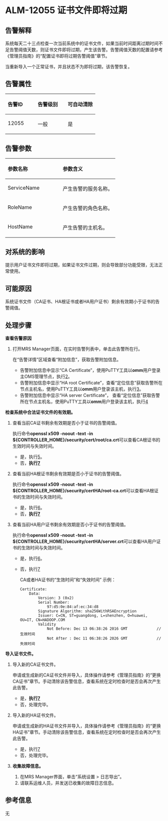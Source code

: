 # ALM-12055 证书文件即将过期<a name="ZH-CN_TOPIC_0093195104"></a>

## 告警解释<a name="zh-cn_topic_0087154423_zh-cn_topic_0087039447_section39779984"></a>

系统每天二十三点检查一次当前系统中的证书文件，如果当前时间距离过期时间不足告警阈值天数，则证书文件即将过期，产生该告警。告警阈值天数的配置请参考《管理员指南》的“配置证书即将过期告警阈值”章节。

当重新导入一个正常证书，并且状态不为即将过期，该告警恢复。

## 告警属性<a name="zh-cn_topic_0087154423_zh-cn_topic_0087039447_section22475544"></a>

<a name="zh-cn_topic_0087154423_zh-cn_topic_0087039447_table46559760"></a>
<table><thead align="left"><tr id="zh-cn_topic_0087154423_zh-cn_topic_0087039447_row56576642"><th class="cellrowborder" valign="top" width="33.33333333333333%" id="mcps1.1.4.1.1"><p id="zh-cn_topic_0087154423_zh-cn_topic_0087039447_p19305289"><a name="zh-cn_topic_0087154423_zh-cn_topic_0087039447_p19305289"></a><a name="zh-cn_topic_0087154423_zh-cn_topic_0087039447_p19305289"></a>告警ID</p>
</th>
<th class="cellrowborder" valign="top" width="33.33333333333333%" id="mcps1.1.4.1.2"><p id="zh-cn_topic_0087154423_zh-cn_topic_0087039447_p20224568"><a name="zh-cn_topic_0087154423_zh-cn_topic_0087039447_p20224568"></a><a name="zh-cn_topic_0087154423_zh-cn_topic_0087039447_p20224568"></a>告警级别</p>
</th>
<th class="cellrowborder" valign="top" width="33.33333333333333%" id="mcps1.1.4.1.3"><p id="zh-cn_topic_0087154423_zh-cn_topic_0087039447_p27577336"><a name="zh-cn_topic_0087154423_zh-cn_topic_0087039447_p27577336"></a><a name="zh-cn_topic_0087154423_zh-cn_topic_0087039447_p27577336"></a>可自动清除</p>
</th>
</tr>
</thead>
<tbody><tr id="zh-cn_topic_0087154423_zh-cn_topic_0087039447_row19171761"><td class="cellrowborder" valign="top" width="33.33333333333333%" headers="mcps1.1.4.1.1 "><p id="zh-cn_topic_0087154423_zh-cn_topic_0087039447_p9408778"><a name="zh-cn_topic_0087154423_zh-cn_topic_0087039447_p9408778"></a><a name="zh-cn_topic_0087154423_zh-cn_topic_0087039447_p9408778"></a>12055</p>
</td>
<td class="cellrowborder" valign="top" width="33.33333333333333%" headers="mcps1.1.4.1.2 "><p id="zh-cn_topic_0087154423_zh-cn_topic_0087039447_p23913515"><a name="zh-cn_topic_0087154423_zh-cn_topic_0087039447_p23913515"></a><a name="zh-cn_topic_0087154423_zh-cn_topic_0087039447_p23913515"></a>一般</p>
</td>
<td class="cellrowborder" valign="top" width="33.33333333333333%" headers="mcps1.1.4.1.3 "><p id="zh-cn_topic_0087154423_zh-cn_topic_0087039447_p57946557"><a name="zh-cn_topic_0087154423_zh-cn_topic_0087039447_p57946557"></a><a name="zh-cn_topic_0087154423_zh-cn_topic_0087039447_p57946557"></a>是</p>
</td>
</tr>
</tbody>
</table>

## 告警参数<a name="zh-cn_topic_0087154423_zh-cn_topic_0087039447_section953306"></a>

<a name="zh-cn_topic_0087154423_zh-cn_topic_0087039447_table63159527"></a>
<table><thead align="left"><tr id="zh-cn_topic_0087154423_zh-cn_topic_0087039447_row66054230"><th class="cellrowborder" valign="top" width="50%" id="mcps1.1.3.1.1"><p id="zh-cn_topic_0087154423_zh-cn_topic_0087039447_p48792409"><a name="zh-cn_topic_0087154423_zh-cn_topic_0087039447_p48792409"></a><a name="zh-cn_topic_0087154423_zh-cn_topic_0087039447_p48792409"></a>参数名称</p>
</th>
<th class="cellrowborder" valign="top" width="50%" id="mcps1.1.3.1.2"><p id="zh-cn_topic_0087154423_zh-cn_topic_0087039447_p59871065"><a name="zh-cn_topic_0087154423_zh-cn_topic_0087039447_p59871065"></a><a name="zh-cn_topic_0087154423_zh-cn_topic_0087039447_p59871065"></a>参数含义</p>
</th>
</tr>
</thead>
<tbody><tr id="zh-cn_topic_0087154423_zh-cn_topic_0087039447_row17718077"><td class="cellrowborder" valign="top" width="50%" headers="mcps1.1.3.1.1 "><p id="zh-cn_topic_0087154423_zh-cn_topic_0087039447_p25878126"><a name="zh-cn_topic_0087154423_zh-cn_topic_0087039447_p25878126"></a><a name="zh-cn_topic_0087154423_zh-cn_topic_0087039447_p25878126"></a>ServiceName</p>
</td>
<td class="cellrowborder" valign="top" width="50%" headers="mcps1.1.3.1.2 "><p id="zh-cn_topic_0087154423_zh-cn_topic_0087039447_p15753427"><a name="zh-cn_topic_0087154423_zh-cn_topic_0087039447_p15753427"></a><a name="zh-cn_topic_0087154423_zh-cn_topic_0087039447_p15753427"></a>产生告警的服务名称。</p>
</td>
</tr>
<tr id="zh-cn_topic_0087154423_zh-cn_topic_0087039447_row7563116"><td class="cellrowborder" valign="top" width="50%" headers="mcps1.1.3.1.1 "><p id="zh-cn_topic_0087154423_zh-cn_topic_0087039447_p8632699"><a name="zh-cn_topic_0087154423_zh-cn_topic_0087039447_p8632699"></a><a name="zh-cn_topic_0087154423_zh-cn_topic_0087039447_p8632699"></a>RoleName</p>
</td>
<td class="cellrowborder" valign="top" width="50%" headers="mcps1.1.3.1.2 "><p id="zh-cn_topic_0087154423_zh-cn_topic_0087039447_p28160051"><a name="zh-cn_topic_0087154423_zh-cn_topic_0087039447_p28160051"></a><a name="zh-cn_topic_0087154423_zh-cn_topic_0087039447_p28160051"></a>产生告警的角色名称。</p>
</td>
</tr>
<tr id="zh-cn_topic_0087154423_zh-cn_topic_0087039447_row52113869"><td class="cellrowborder" valign="top" width="50%" headers="mcps1.1.3.1.1 "><p id="zh-cn_topic_0087154423_zh-cn_topic_0087039447_p60473876"><a name="zh-cn_topic_0087154423_zh-cn_topic_0087039447_p60473876"></a><a name="zh-cn_topic_0087154423_zh-cn_topic_0087039447_p60473876"></a>HostName</p>
</td>
<td class="cellrowborder" valign="top" width="50%" headers="mcps1.1.3.1.2 "><p id="zh-cn_topic_0087154423_zh-cn_topic_0087039447_p66545816"><a name="zh-cn_topic_0087154423_zh-cn_topic_0087039447_p66545816"></a><a name="zh-cn_topic_0087154423_zh-cn_topic_0087039447_p66545816"></a>产生告警的主机名。</p>
</td>
</tr>
</tbody>
</table>

## 对系统的影响<a name="zh-cn_topic_0087154423_zh-cn_topic_0087039447_section8579761"></a>

提示用户证书文件即将过期，如果证书文件过期，则会导致部分功能受限，无法正常使用。

## 可能原因<a name="zh-cn_topic_0087154423_zh-cn_topic_0087039447_section10108989"></a>

系统证书文件（CA证书、HA根证书或者HA用户证书）剩余有效期小于证书的告警阈值。

## 处理步骤<a name="zh-cn_topic_0087154423_zh-cn_topic_0087039447_section23872039"></a>

**查看告警原因**

1.  打开MRS Manager页面，在实时告警列表中，单击此告警所在行。

    在“告警详情”区域查看“附加信息”，获取告警附加信息。

    -   告警附加信息中显示“CA Certificate”，使用PuTTY工具以**omm**用户登录主OMS管理节点，执行[2](#zh-cn_topic_0087154423_zh-cn_topic_0087039447_li31866665152950)。
    -   告警附加信息中显示“HA root Certificate”，查看“定位信息”获取告警所在节点主机名，使用PuTTY工具以**omm**用户登录该主机，执行[3](#zh-cn_topic_0087154423_zh-cn_topic_0087039447_li35214520152950)。
    -   告警附加信息中显示“HA server Certificate”， 查看“定位信息”获取告警所在节点主机名，使用PuTTY工具以**omm**用户登录该主机，执行[4](#zh-cn_topic_0087154423_zh-cn_topic_0087039447_li289449152950)


**检查系统中合法证书文件的有效期。**

1.  <a name="zh-cn_topic_0087154423_zh-cn_topic_0087039447_li31866665152950"></a>查看当前CA证书剩余有效期是否小于证书的告警阈值。

    执行命令**openssl x509 -noout -text -in $\{CONTROLLER\_HOME\}/security/cert/root/ca.crt**可以查看CA根证书的生效时间与失效时间。

    -   是，执行[5](#zh-cn_topic_0087154423_zh-cn_topic_0087039447_li12048984152950)。
    -   否，**执行[7](#zh-cn_topic_0087154423_li52736392112336)**

2.  <a name="zh-cn_topic_0087154423_zh-cn_topic_0087039447_li35214520152950"></a>查看当前HA根证书剩余有效期是否小于证书的告警阈值。

    执行命令**openssl x509 -noout -text -in $\{CONTROLLER\_HOME\}/security/certHA/root-ca.crt**可以查看HA根证书的生效时间与失效时间。

    -   是，执行[6](#zh-cn_topic_0087154423_zh-cn_topic_0087039447_li50119675152950)。
    -   否，**执行[7](#zh-cn_topic_0087154423_li52736392112336)**

3.  <a name="zh-cn_topic_0087154423_zh-cn_topic_0087039447_li289449152950"></a>查看当前HA用户证书剩余有效期是否小于证书的告警阈值。

    执行命令**openssl x509 -noout -text -in $\{CONTROLLER\_HOME\}/security/certHA/server.crt**可以查看HA用户证书的生效时间与失效时间。

    -   是，执行[6](#zh-cn_topic_0087154423_zh-cn_topic_0087039447_li50119675152950)。
    -   否，执行[7](#zh-cn_topic_0087154423_li52736392112336)

        CA或者HA证书的“生效时间”和“失效时间” 示例：

        ```
        Certificate: 
            Data: 
                Version: 3 (0x2) 
                Serial Number: 
                    97:d5:0e:84:af:ec:34:d8 
                Signature Algorithm: sha256WithRSAEncryption 
                Issuer: C=CN, ST=guangdong, L=shenzhen, O=huawei, OU=IT, CN=HADOOP.COM 
                Validity 
                    Not Before: Dec 13 06:38:26 2016 GMT             //生效时间 
                    Not After : Dec 11 06:38:26 2026 GMT             //失效时间
        ```



**导入证书文件。**

1.  <a name="zh-cn_topic_0087154423_zh-cn_topic_0087039447_li12048984152950"></a>导入新的CA证书文件。

    申请或生成新的CA证书文件并导入，具体操作请参考《管理员指南》的“更换CA证书”章节。手动清除该告警信息，查看系统在定时检查时是否会再次产生此告警。

    -   是，**执行[7](#zh-cn_topic_0087154423_li52736392112336)**
    -   否，处理完毕。

2.  <a name="zh-cn_topic_0087154423_zh-cn_topic_0087039447_li50119675152950"></a>导入新的HA证书文件。

    申请或生成新的HA证书文件并导入，具体操作请参考《管理员指南》的“更换HA证书”章节。手动清除该告警信息，查看系统在定时检查时是否会再次产生此告警。

    -   是，执行[7](#zh-cn_topic_0087154423_li52736392112336)
    -   否，处理完毕。

3.  <a name="zh-cn_topic_0087154423_li52736392112336"></a>**收集故障信息。**
    1.  在MRS Manager界面，单击“系统设置 \> 日志导出”。
    2.  请联系运维人员，并发送已收集的故障日志信息。


## 参考信息<a name="zh-cn_topic_0087154423_section21917020151926"></a>

无

